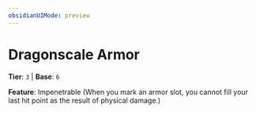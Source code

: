 ```yaml
---
obsidianUIMode: preview
---
```

# Dragonscale Armor

**Tier**: `3` | **Base**: `6`

**Feature**: Impenetrable (When you mark an armor slot, you cannot fill your last hit point as the result of physical damage.)
